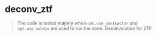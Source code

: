 # deconv_ztf
> The code is tested majorly when `opt.use_sextractor` and `opt.use_subdiv` are used to run the code.
Deconvolution for ZTF
